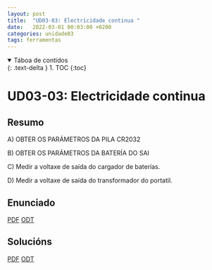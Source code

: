```yaml
---
layout: post
title:  "UD03-03: Electricidade continua "
date:   2022-03-01 00:03:00 +0200
categories: unidade03
tags: ferramentas
---
```


<details open markdown="block">
  <summary>
    Táboa de contidos
  </summary>
  {: .text-delta }
1. TOC
{:toc}
</details>

# UD03-03: Electricidade continua

## Resumo 
A)  OBTER OS PARÁMETROS DA PILA CR2032

B)  OBTER OS PARÁMETROS DA BATERÍA DO SAI 

C)  Medir a voltaxe de saída do cargador de baterías.

D)  Medir a voltaxe de saída do  transformador do portatil.


## Enunciado 
[PDF]({{site.baseurl}}/unidade03/t03-electricidade-continua.pdf)
[ODT]({{site.baseurl}}/unidade03/t03-electricidade-continua.odt)

## Solucións 
[PDF]({{site.baseurl}}/unidade03/t00-inventario-caixa-ferramentas.pdf)
[ODT]({{site.baseurl}}/unidade03/t00-inventario-caixa-ferramentas.odt)